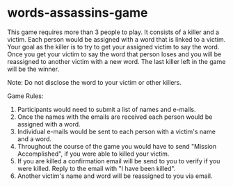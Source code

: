 # words-assassins-game
This game requires more than 3 people to play. It consists of a killer and a victim. Each person would be assigned with a word that is linked to a victim. Your goal as the killer is to try to get your assigned victim to say the word. Once you get your victim to say the word that person loses and you will be reassigned to another victim with a new word. The last killer left in the game will be the winner.

Note: Do not disclose the word to your victim or other killers.

Game Rules:
1. Participants would need to submit a list of names and e-mails.
2. Once the names with the emails are received each person would be assigned with a word.
3. Individual e-mails would be sent to each person with a victim's name and a word. 
4. Throughout the course of the game you would have to send "Mission Accomplished", if you were able to killed your victim.
5. If you are killed a confirmation email will be send to you to verify if you were killed. Reply to the email with "I have been killed".
6. Another victim's name and word will be reassigned to you via email.
